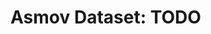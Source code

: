 Asmov Dataset: TODO
================================================================================


